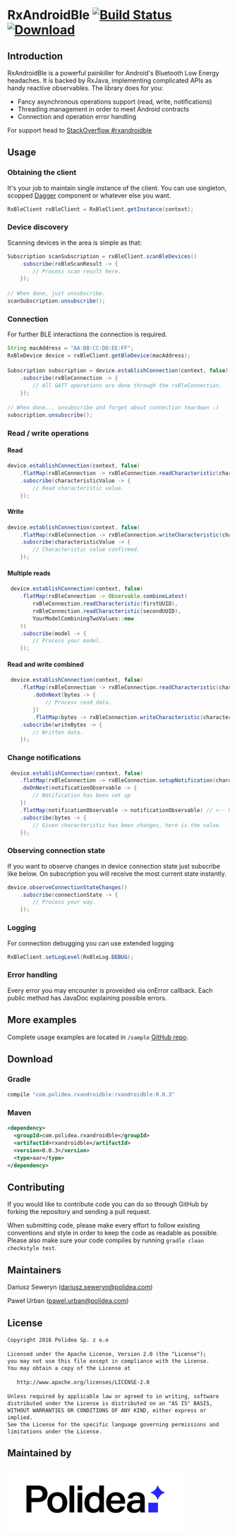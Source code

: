 # RxAndroidBle [![Build Status](https://travis-ci.org/Polidea/RxAndroidBle.svg?branch=master)](https://travis-ci.org/Polidea/RxAndroidBle) [ ![Download](https://api.bintray.com/packages/bintray/jcenter/com.polidea.rxandroidble:rxandroidble/images/download.svg) ](https://bintray.com/pawel-urban/maven/com.polidea.rxandroidble%3Arxandroidble/_latestVersion)
## Introduction

RxAndroidBle is a powerful painkiller for Android's Bluetooth Low Energy headaches. It is backed by RxJava, implementing complicated APIs as handy reactive observables. The library does for you:

 * Fancy asynchronous operations support (read, write, notifications)
 * Threading management in order to meet Android contracts
 * Connection and operation error handling

For support head to [StackOverflow #rxandroidble](http://stackoverflow.com/questions/tagged/rxandroidble?sort=active)

## Usage
### Obtaining the client
It's your job to maintain single instance of the client. You can use singleton, scopped [Dagger](http://google.github.io/dagger/) component or whatever else you want.

```java
RxBleClient rxBleClient = RxBleClient.getInstance(context);
```

### Device discovery
Scanning devices in the area is simple as that:

```java
Subscription scanSubscription = rxBleClient.scanBleDevices()
	.subscribe(rxBleScanResult -> {
	    // Process scan result here.
	});
	
// When done, just unsubscribe.
scanSubscription.unsubscribe();
```

### Connection
For further BLE interactions the connection is required.

```java
String macAddress = "AA:BB:CC:DD:EE:FF";
RxBleDevice device = rxBleClient.getBleDevice(macAddress);

Subscription subscription = device.establishConnection(context, false) // <-- autoConnect flag
	.subscribe(rxBleConnection -> {
		// All GATT operations are done through the rxBleConnection.
	});
	
// When done... unsubscribe and forget about connection teardown :)
subscription.unsubscribe();
```

### Read / write operations
#### Read
```java
device.establishConnection(context, false)
	.flatMap(rxBleConnection -> rxBleConnection.readCharacteristic(characteristicUUID))
	.subscribe(characteristicValue -> {
		// Read characteristic value.
	});

```
#### Write
```java
device.establishConnection(context, false)
	.flatMap(rxBleConnection -> rxBleConnection.writeCharacteristic(characteristicUUID, bytesToWrite))
	.subscribe(characteristicValue -> {
		// Characteristic value confirmed.
	});
```
#### Multiple reads
```java
 device.establishConnection(context, false)
    .flatMap(rxBleConnection -> Observable.combineLatest(
        rxBleConnection.readCharacteristic(firstUUID),
        rxBleConnection.readCharacteristic(secondUUID),
        YourModelCombiningTwoValues::new
    ))
	.subscribe(model -> {
	    // Process your model.
	});
```
#### Read and write combined

```java
 device.establishConnection(context, false)
    .flatMap(rxBleConnection -> rxBleConnection.readCharacteristic(characteristicUuid)
	    .doOnNext(bytes -> {
	        // Process read data.
	    })
	    .flatMap(bytes -> rxBleConnection.writeCharacteristic(characteristicUuid, bytesToWrite))
	.subscribe(writeBytes -> {
		// Written data.
	});
```
### Change notifications
```java
 device.establishConnection(context, false)
    .flatMap(rxBleConnection -> rxBleConnection.setupNotification(characteristicUuid))
    .doOnNext(notificationObservable -> {
    	// Notification has been set up
    })
    .flatMap(notificationObservable -> notificationObservable) // <-- Notification has been set up, now observe value changes.
    .subscribe(bytes -> {
    	// Given characteristic has been changes, here is the value.
    });

```
### Observing connection state
If you want to observe changes in device connection state just subscribe like below. On subscription you will receive the most current state instantly.

```java
device.observeConnectionStateChanges()
    .subscribe(connectionState -> {
    	// Process your way.
    });
```
### Logging
For connection debugging you can use extended logging

```java
RxBleClient.setLogLevel(RxBleLog.DEBUG);
```

### Error handling
Every error you may encounter is proveided via onError callback. Each public method has JavaDoc explaining possible errors.


## More examples

Complete usage examples are located in `/sample` [GitHub repo](https://github.com/Polidea/RxAndroidBle/tree/master/sample/src/main/java/com/polidea/rxandroidble/sample).

## Download
### Gradle

```java
compile "com.polidea.rxandroidble:rxandroidble:0.0.3"
```
### Maven

```xml
<dependency>
  <groupId>com.polidea.rxandroidble</groupId>
  <artifactId>rxandroidble</artifactId>
  <version>0.0.3</version>
  <type>aar</type>
</dependency>
```
## Contributing
If you would like to contribute code you can do so through GitHub by forking the repository and sending a pull request.

When submitting code, please make every effort to follow existing conventions and style in order to keep the code as readable as possible. Please also make sure your code compiles by running ```gradle clean checkstyle test```.

## Maintainers
Dariusz Seweryn (dariusz.seweryn@polidea.com)

Paweł Urban (pawel.urban@polidea.com)

## License

    Copyright 2016 Polidea Sp. z o.o

    Licensed under the Apache License, Version 2.0 (the "License");
    you may not use this file except in compliance with the License.
    You may obtain a copy of the License at

       http://www.apache.org/licenses/LICENSE-2.0

    Unless required by applicable law or agreed to in writing, software
    distributed under the License is distributed on an "AS IS" BASIS,
    WITHOUT WARRANTIES OR CONDITIONS OF ANY KIND, either express or implied.
    See the License for the specific language governing permissions and
    limitations under the License.



## Maintained by

[![Polidea](https://raw.githubusercontent.com/Polidea/RxAndroidBle/master/site/polidea_logo.png "Tailored software services including concept, design, development and testing")](http://www.polidea.com)
